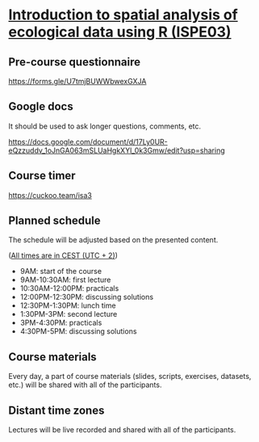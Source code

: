 # [Introduction to spatial analysis of ecological data using R (ISPE03)](https://www.prstatistics.com/course/introduction-to-spatial-analysis-of-ecological-data-using-r-ispe03/)

## Pre-course questionnaire

https://forms.gle/U7tmjBUWWbwexGXJA

## Google docs 

It should be used to ask longer questions, comments, etc.

https://docs.google.com/document/d/17Ly0UR-eQzzuddv_1oJnGA063mSLUaHgkXYl_0k3Gmw/edit?usp=sharing

## Course timer

https://cuckoo.team/isa3

## Planned schedule 

The schedule will be adjusted based on the presented content.

([All times are in CEST (UTC + 2)](https://www.timeanddate.com/worldclock/poland))

- 9AM: start of the course
- 9AM-10:30AM: first lecture
- 10:30AM-12:00PM: practicals
- 12:00PM-12:30PM: discussing solutions
- 12:30PM-1:30PM: lunch time
- 1:30PM-3PM: second lecture
- 3PM-4:30PM: practicals
- 4:30PM-5PM: discussing solutions

## Course materials

Every day, a part of course materials (slides, scripts, exercises, datasets, etc.) will be shared with all of the participants.

## Distant time zones

Lectures will be live recorded and shared with all of the participants.
